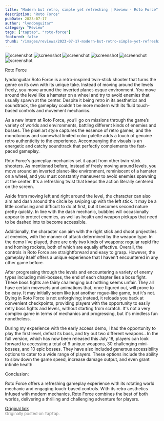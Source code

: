 ```yaml
---
title: "Modern but retro, simple yet refreshing | Review - Roto Force"
description: "Roto Force"
pubDate: 2023-07-17
author: "lyndonguitar"
category: "Review"
tags: ["taptap", "roto-force"]
featured: false
thumb: "/images/reviews/2023-07-17-modern-but-retro-simple-yet-refreshing--review---roto-force-0.avif"
---
```


<div class="gallery">
  <img src="/images/reviews/2023-07-17-modern-but-retro-simple-yet-refreshing--review---roto-force-0.avif" alt="screenshot" />
  <img src="/images/reviews/2023-07-17-modern-but-retro-simple-yet-refreshing--review---roto-force-1.avif" alt="screenshot" />
  <img src="/images/reviews/2023-07-17-modern-but-retro-simple-yet-refreshing--review---roto-force-2.avif" alt="screenshot" />
  <img src="/images/reviews/2023-07-17-modern-but-retro-simple-yet-refreshing--review---roto-force-3.avif" alt="screenshot" />
  <img src="/images/reviews/2023-07-17-modern-but-retro-simple-yet-refreshing--review---roto-force-4.avif" alt="screenshot" />
  <img src="/images/reviews/2023-07-17-modern-but-retro-simple-yet-refreshing--review---roto-force-5.avif" alt="screenshot" />
</div>

Roto Force

lyndonguitar
Roto Force is a retro-inspired twin-stick shooter that turns the genre on its own with its unique take. Instead of moving around the levels freely, you move around the inverted planet-esque environment. You move around the level like a hamster on a wheel and try to avoid enemies that usually spawn at the center. Despite it being retro in its aesthetics and soundtrack, the gameplay couldn't be more modern with its fluid touch-based controls and movement mechanics.

As a new intern at Roto Force, you’ll go on missions through the game’s variety of worlds and environments, battling different kinds of enemies and bosses. The pixel art style captures the essence of retro games, and the monotonous and somewhat limited color palette adds a touch of genuine retro authenticity to the experience. Accompanying the visuals is an energetic and catchy soundtrack that perfectly complements the fast-paced gameplay.

Roto Force's gameplay mechanics set it apart from other twin-stick shooters. As mentioned before, instead of freely moving around levels, you move around an inverted planet-like environment, reminiscent of a hamster on a wheel, and you must constantly maneuver to avoid enemies spawning at the center. It's a refreshing twist that keeps the action literally centered on the screen.

Aside from moving left and right around the level, the character can also aim and dash around the circle by swiping up with the left stick. It may be a little confusing and difficult to do at first, but it becomes second nature pretty quickly. In line with the dash mechanic, bubbles will occasionally appear to protect enemies, as well as health and weapon pickups that need to be dashed into to become accessible.

Additionally, the character can aim with the right stick and shoot projectiles at enemies, with the manner of attack determined by the weapon type. In the demo I've played, there are only two kinds of weapons: regular rapid fire and homing rockets, both of which are equally effective. Overall, the controls in Roto Force are straightforward and easy to grasp. However, the gameplay itself offers a unique experience that I haven't encountered in any other game before.

After progressing through the levels and encountering a variety of enemy types including mini-bosses, the end of each chapter lies a boss fight. These boss fights are fairly challenging but nothing seems unfair. They all have certain movesets and animations that, once figured out, will prove to be easy. It may initially seem like just another rogue-like game, but it's not. Dying in Roto Force is not unforgiving; instead, it reloads you back at convenient checkpoints, providing players with the opportunity to easily retry boss fights and levels, without starting from scratch. It's not a very complex game in terms of mechanics and progressing, but it's mindless fun nonetheless.

During my experience with the early access demo, I had the opportunity to play the first level, defeat its boss, and try out two different weapons.. In the full version, which has now been released this July 18, players can look forward to accessing a total of 9 unique weapons, 30 challenging mini-bosses, and 10 epic bosses. They have also included generous accessibility options to cater to a wide range of players. These options include the ability to slow down the game speed, increase damage output, and even grant infinite health.

Conclusion:

Roto Force offers a refreshing gameplay experience with its rotating world mechanic and engaging touch-based controls. With its retro aesthetics infused with modern mechanics, Roto Force combines the best of both worlds, delivering a thrilling and challenging adventure for players.

[Original link](https://m.taptap.io/post/6017207?share_id=a740b681337c&utm_medium=share&utm_source=discord)<br><span style="font-size: 0.95em; color: #888;">Originally posted on TapTap.</span>
